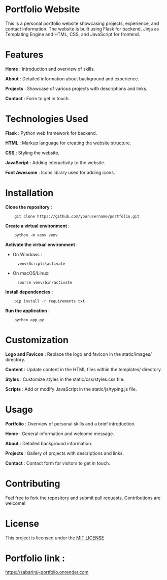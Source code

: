 # Portfolio Website
This is a personal portfolio website showcasing projects, experience, and contact information. The website is built using Flask for backend, Jinja as Templating Engine and HTML, CSS, and JavaScript for frontend.

# Features
**Home** : Introduction and overview of skills.

**About** : Detailed information about background and experience.

**Projects** : Showcase of various projects with descriptions and links.

**Contact** : Form to get in touch.


# Technologies Used
**Flask** : Python web framework for backend.

**HTML** : Markup language for creating the website structure.

**CSS** : Styling the website.

**JavaScript** : Adding interactivity to the website.

**Font Awesome** : Icons library used for adding icons.


# Installation
**Clone the repository** :
        
        git clone https://github.com/yourusername/portfolio.git

**Create a virtual environment** :

        python -m venv venv

**Activate the virtual environment** :

* On Windows :
        
        venv\Scripts\activate

* On macOS/Linux:

        source venv/bin/activate

**Install dependencies** :

        pip install -r requirements.txt

**Run the application** :

        python app.py


# Customization 
**Logo and Favicon** : Replace the logo and favicon in the static/images/ directory.

**Content** : Update content in the HTML files within the templates/ directory.

**Styles** : Customize styles in the static/css/styles.css file.

**Scripts** : Add or modify JavaScript in the static/js/typing.js file.


# Usage
**Portfolio** : Overview of personal skills and a brief introduction.

**Home** : General information and welcome message.

**About** : Detailed background information.

**Projects** : Gallery of projects with descriptions and links.

**Contact** : Contact form for visitors to get in touch.


# Contributing
Feel free to fork the repository and submit pull requests. Contributions are welcome!

# License
This project is licensed under the [MIT LICENSE](LICENSE)

# Portfolio link : 
https://sabariraj-portfolio.onrender.com
